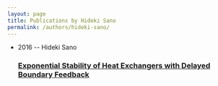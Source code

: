 ```yaml
---
layout: page
title: Publications by Hideki Sano
permalink: /authors/hideki-sano/
---
```


<ul class="post-list">
<li><span class='post-meta'>2016 -- Hideki Sano</span><h3><a class='post-link' href='../../exponential-stability-of-heat-exchangers-with-delayed-boundary-feedback'>Exponential Stability of Heat Exchangers with Delayed Boundary Feedback</a></h3></li>

</ul>
